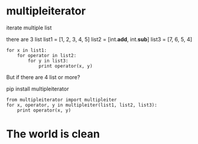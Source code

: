 # multipleiterator
iterate multiple list

there are 3 list
list1 = [1, 2, 3, 4, 5]
list2 = [int.__add__, int.__sub__]
list3 = [7, 6, 5, 4]

    for x in list1:
        for operator in list2:
            for y in list3:
                print operator(x, y)
    
But if there are 4 list or more?

pip install multipleiterator

    from multipleiterator import multipleiter
    for x, operator, y in multipleiter(list1, list2, list3):
        print operator(x, y)
  
# The world is clean  
